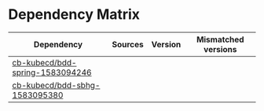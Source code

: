 # Dependency Matrix

Dependency | Sources | Version | Mismatched versions
---------- | ------- | ------- | -------------------
[cb-kubecd/bdd-spring-1583094246](https://github.com/cb-kubecd/bdd-spring-1583094246.git) |  | []() | 
[cb-kubecd/bdd-sbhg-1583095380](https://github.com/cb-kubecd/bdd-sbhg-1583095380.git) |  | []() | 

